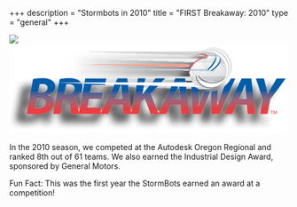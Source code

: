 +++
description = "Stormbots in 2010"
title = "FIRST Breakaway: 2010"
type = "general"
+++

<img style="text-align: right" src="/images/Robot2010Placeholder.png" width="500"/>
<img style="text-align: right" src="/images/games/firstbreakaway.png" width="530"/>
<br />
<p>
In the 2010 season, we competed at the Autodesk Oregon Regional and ranked 8th out of 61 teams. We also earned the Industrial Design Award, sponsored by General Motors.

Fun Fact: This was the first year the StormBots earned an award at a competition!
</p>
